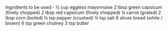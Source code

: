 Ingridients to be used:-
½ cup eggless mayonnaise
2 tbsp green capsicum (finely chopped)
2 tbsp red capsicum (finely chopped)
¼ carrot (grated)
2 tbsp corn (boiled)
¼ tsp pepper (crushed)
¼ tsp salt
6 slices bread (white / brown)
6 tsp green chutney
3 tsp butter